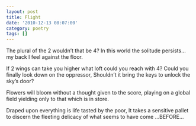 ```yaml
---
layout: post
title: Flight
date: '2010-12-13 08:07:00'
category: poetry
tags: []
---
```


The plural of the 2
wouldn’t that be 4?
In this world the solitude persists…
my back I feel against the floor.

If 2 wings can take you higher
what loft could you reach with 4?
Could you finally look down
on the oppressor,
Shouldn’t it bring the keys
to unlock the sky’s door?

Flowers will bloom
without a thought given to the score,
playing on a global field
yielding only to that which is in store.

Draped upon everything is life tasted by the poor,
It takes a sensitive pallet
to discern the fleeting delicacy
of what seems to have come
…BEFORE…
